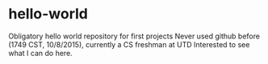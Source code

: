 # hello-world
Obligatory hello world repository for first projects 
Never used github before (1749 CST, 10/8/2015), currently a CS freshman at UTD
Interested to see what I can do here.
